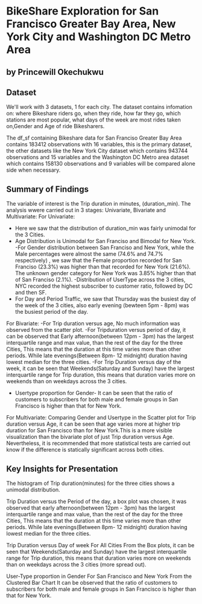 # BikeShare Exploration for San Francisco Greater Bay Area, New York City and Washington DC Metro Area
## by Princewill Okechukwu


## Dataset
We'll work with 3 datasets, 1 for each city. The dataset contains infomation on: where Bikeshare riders go, when they ride, how far they go, which stations are most popular, what days of the week are most rides taken on,Gender and Age of ride Bikesharers. 

The df_sf containing Bikeshare data for San Franciso Greater Bay Area contains 183412 observations with 16 variables, this is the primary dataset, the other datasets like the New York City dataset which contains 943744 observations and 15 variables and the Washington DC Metro area dataset which contains 158130 observations and 9 variables will be compared alone side when necessary. 



## Summary of Findings
The variable of interest is the Trip duration in minutes, (duration_min). The analysis wwere carried out in 3 stages: Univariate, Bivariate and Multivariate:
For Univariate: 
- Here we saw that the distribution of duration_min was fairly unimodal for the 3 Cities.
- Age Distribution is Unimodal for San Franciso and Bimodal for New York.
-For Gender distribution between San Franciso and New York, while the Male percentages were almost the same (74.6% and 74.7% respectively) , we saw that the Female proportion recorded for San Franciso (23.3%) was higher than that recorded for New York (21.6%). The unknown gender category for New York was 3.85% higher than that of San Franciso (2.1%).
-Distribution of UserType across the 3 cities, NYC recorded the highest subscriber to customer ratio, followed by DC and then SF.
- For Day and Period Traffic, we saw that Thursday was the busiest day of the week of the 3 cities, also early evening (bewteen 5pm - 8pm) was the busiest period of the day.

For Bivariate:
-For Trip duration versus age, No much information was observed from the scatter plot.
-For Tripduration versus period of day, it can be observed that Early afternoon(between 12pm - 3pm) has the largest interquartile range and max value, than the rest of the day for the three Cities, This means that the duration at this time varies more than other periods. While late evenings(Between 8pm- 12 midnight) duration having lowest median for the three cities.
-For Trip Duration versus day of the week, it can be seen that Weekends(Saturday and Sunday) have the largest interquartile range for Trip duration, this means that duration varies more on weekends than on weekdays across the 3 cities.
- Usertype proportion for Gender- It can be seen that the ratio of customers to subscribers for both male and female groups in San Francisco is higher than that for New York.

For Multivariate:
Comparing Gender and Usertype in the Scatter plot for Trip duration versus Age, it can be seen that age varies more at higher trip duration for San Francisco than for New York.This is a more visible visualization than the bivariate plot of just Trip duration versus Age. 
Nevertheless, it is recommended that more statistical tests are carried out know if the difference is statically significant across both cities. 



## Key Insights for Presentation
The histogram of Trip duration(minutes) for the three cities shows a unimodal distribution.

Trip Duration versus the Period of the day, a box plot was chosen, it was observed that early afternoon(between 12pm - 3pm) has the largest interquartile range and max value, than the rest of the day for the three Cities, This means that the duration at this time varies more than other periods. While late evenings(Between 8pm- 12 midnight) duration having lowest median for the three cities.

Trip Duration versus Day of week For All Cities
From the Box plots, it can be seen that Weekends(Saturday and Sunday) have the largest interquartile range for Trip duration, this means that duration varies more on weekends than on weekdays across the 3 cities (more spread out).

User-Type proportion in Gender For San Francisco and New York
From the Clustered Bar Chart It can be observed that the ratio of customers to subscribers for both male and female groups in San Francisco is higher than that for New York.



